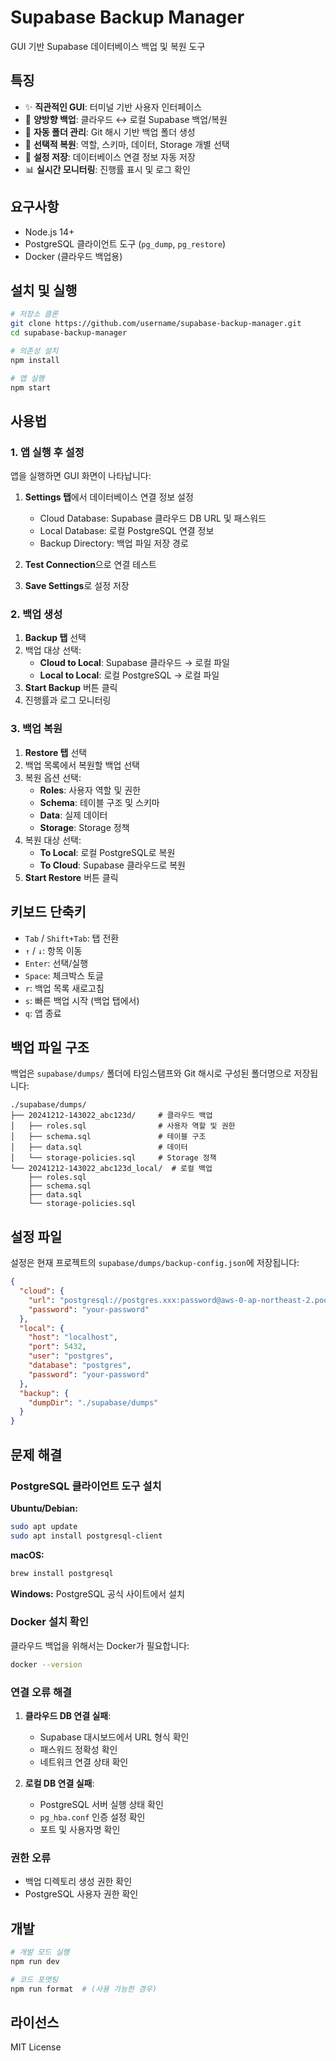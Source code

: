 # Supabase Backup Manager

GUI 기반 Supabase 데이터베이스 백업 및 복원 도구

## 특징

- ✨ **직관적인 GUI**: 터미널 기반 사용자 인터페이스
- 🔄 **양방향 백업**: 클라우드 ↔ 로컬 Supabase 백업/복원
- 📁 **자동 폴더 관리**: Git 해시 기반 백업 폴더 생성
- 🔧 **선택적 복원**: 역할, 스키마, 데이터, Storage 개별 선택
- 💾 **설정 저장**: 데이터베이스 연결 정보 자동 저장
- 📊 **실시간 모니터링**: 진행률 표시 및 로그 확인

## 요구사항

- Node.js 14+
- PostgreSQL 클라이언트 도구 (`pg_dump`, `pg_restore`)
- Docker (클라우드 백업용)

## 설치 및 실행

```bash
# 저장소 클론
git clone https://github.com/username/supabase-backup-manager.git
cd supabase-backup-manager

# 의존성 설치
npm install

# 앱 실행
npm start
```

## 사용법

### 1. 앱 실행 후 설정

앱을 실행하면 GUI 화면이 나타납니다:

1. **Settings 탭**에서 데이터베이스 연결 정보 설정
   - Cloud Database: Supabase 클라우드 DB URL 및 패스워드
   - Local Database: 로컬 PostgreSQL 연결 정보
   - Backup Directory: 백업 파일 저장 경로

2. **Test Connection**으로 연결 테스트

3. **Save Settings**로 설정 저장

### 2. 백업 생성

1. **Backup 탭** 선택
2. 백업 대상 선택:
   - **Cloud to Local**: Supabase 클라우드 → 로컬 파일
   - **Local to Local**: 로컬 PostgreSQL → 로컬 파일
3. **Start Backup** 버튼 클릭
4. 진행률과 로그 모니터링

### 3. 백업 복원

1. **Restore 탭** 선택
2. 백업 목록에서 복원할 백업 선택
3. 복원 옵션 선택:
   - **Roles**: 사용자 역할 및 권한
   - **Schema**: 테이블 구조 및 스키마
   - **Data**: 실제 데이터
   - **Storage**: Storage 정책
4. 복원 대상 선택:
   - **To Local**: 로컬 PostgreSQL로 복원
   - **To Cloud**: Supabase 클라우드로 복원
5. **Start Restore** 버튼 클릭

## 키보드 단축키

- `Tab` / `Shift+Tab`: 탭 전환
- `↑` / `↓`: 항목 이동
- `Enter`: 선택/실행
- `Space`: 체크박스 토글
- `r`: 백업 목록 새로고침
- `s`: 빠른 백업 시작 (백업 탭에서)
- `q`: 앱 종료

## 백업 파일 구조

백업은 `supabase/dumps/` 폴더에 타임스탬프와 Git 해시로 구성된 폴더명으로 저장됩니다:

```
./supabase/dumps/
├── 20241212-143022_abc123d/     # 클라우드 백업
│   ├── roles.sql                # 사용자 역할 및 권한
│   ├── schema.sql               # 테이블 구조
│   ├── data.sql                 # 데이터
│   └── storage-policies.sql     # Storage 정책
└── 20241212-143022_abc123d_local/  # 로컬 백업
    ├── roles.sql
    ├── schema.sql
    ├── data.sql
    └── storage-policies.sql
```

## 설정 파일

설정은 현재 프로젝트의 `supabase/dumps/backup-config.json`에 저장됩니다:

```json
{
  "cloud": {
    "url": "postgresql://postgres.xxx:password@aws-0-ap-northeast-2.pooler.supabase.com:5432/postgres",
    "password": "your-password"
  },
  "local": {
    "host": "localhost",
    "port": 5432,
    "user": "postgres", 
    "database": "postgres",
    "password": "your-password"
  },
  "backup": {
    "dumpDir": "./supabase/dumps"
  }
}
```

## 문제 해결

### PostgreSQL 클라이언트 도구 설치

**Ubuntu/Debian:**
```bash
sudo apt update
sudo apt install postgresql-client
```

**macOS:**
```bash
brew install postgresql
```

**Windows:**
PostgreSQL 공식 사이트에서 설치

### Docker 설치 확인

클라우드 백업을 위해서는 Docker가 필요합니다:
```bash
docker --version
```

### 연결 오류 해결

1. **클라우드 DB 연결 실패**:
   - Supabase 대시보드에서 URL 형식 확인
   - 패스워드 정확성 확인
   - 네트워크 연결 상태 확인

2. **로컬 DB 연결 실패**:
   - PostgreSQL 서버 실행 상태 확인
   - `pg_hba.conf` 인증 설정 확인
   - 포트 및 사용자명 확인

### 권한 오류

- 백업 디렉토리 생성 권한 확인
- PostgreSQL 사용자 권한 확인

## 개발

```bash
# 개발 모드 실행
npm run dev

# 코드 포맷팅
npm run format  # (사용 가능한 경우)
```

## 라이선스

MIT License